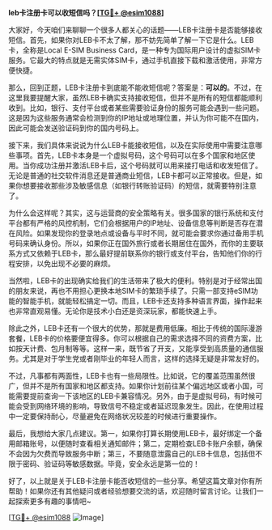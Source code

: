 **leb卡注册卡可以收短信吗？[[TG💪+ @esim1088](https://t.me/s/esim1088)]**

大家好，今天咱们来聊聊一个很多人都关心的话题——LEB卡注册卡是否能够接收短信。首先，如果你对LEB卡不太了解，那不妨先简单了解一下它是什么。LEB卡，全称是Local E-SIM Business Card，是一种专为国际用户设计的虚拟SIM卡服务。它最大的特点就是无需实体SIM卡，通过手机直接下载和激活使用，非常方便快捷。

那么，回到正题，LEB卡注册卡到底能不能收短信呢？答案是：**可以的**。不过，在这里我要提醒大家，虽然LEB卡确实支持接收短信，但并不是所有的短信都能顺利收到。比如，银行、支付平台或者某些需要验证身份的服务可能会遇到一些问题。这是因为这些服务通常会检测到你的IP地址或地理位置，并认为你可能不在国内，因此可能会发送验证码到你的国内号码上。

接下来，我们具体来说说为什么LEB卡能接收短信，以及在实际使用中需要注意哪些事项。首先，LEB卡本身是一个虚拟号码，这个号码可以在多个国家和地区使用。当你成功注册并激活LEB卡后，这个号码就可以用来接打电话和收发短信了。无论是普通的社交软件消息还是普通商业短信，LEB卡都可以正常接收。但是，如果你想要接收那些涉及敏感信息（如银行转账验证码）的短信，就需要特别注意了。

为什么会这样呢？其实，这与运营商的安全策略有关。很多国家的银行系统和支付平台都有严格的风控机制，它们会根据用户的IP地址、设备信息等判断是否存在潜在风险。如果发现你的登录地点或设备与平时不同，就可能会要求你通过备用手机号码来确认身份。所以，如果你正在国外旅行或者长期居住在国外，而你的主要联系方式又依赖于LEB卡，那么最好提前联系你的银行或支付平台，告知他们你的行程安排，以免出现不必要的麻烦。

当然啦，LEB卡的出现确实给我们的生活带来了极大的便利。特别是对于经常出国的朋友来说，再也不用担心更换本地SIM卡的繁琐手续了。只需一部支持eSIM功能的智能手机，就能轻松搞定一切。而且，LEB卡还支持多种语言界面，操作起来也非常直观易懂。无论你是技术小白还是资深玩家，都能快速上手。

除此之外，LEB卡还有一个很大的优势，那就是费用低廉。相比于传统的国际漫游套餐，LEB卡的价格要便宜得多。你可以根据自己的需求选择不同的资费方案，比如按天计费、包月制等等。这样一来，既节省了开支，又能享受到高质量的通信服务。尤其是对于学生党或者刚毕业的年轻人而言，这样的选择无疑是非常友好的。

不过，凡事都有两面性，LEB卡也有一些局限性。比如说，它的覆盖范围虽然很广，但并不是所有国家和地区都支持。如果你计划前往某个偏远地区或者小国，可能需要提前查询一下该地区的LEB卡兼容情况。另外，由于是虚拟号码，有时候可能会受到网络环境的影响，导致信号不稳定或者延迟现象发生。因此，在使用过程中一定要保持耐心，尽量避免在网络状况较差的时候进行重要操作。

最后，我想给大家几点建议。第一，如果你打算长期使用LEB卡，最好绑定一个备用邮箱账号，以便随时查看相关通知邮件；第二，定期检查LEB卡账户余额，确保不会因为欠费而导致服务中断；第三，不要随意泄露自己的LEB卡信息，包括但不限于密码、验证码等敏感数据。毕竟，安全永远是第一位的！

好了，以上就是关于LEB卡注册卡能否收短信的一些分享。希望这篇文章对你有所帮助！如果你还有其他疑问或者经验想要交流的话，欢迎随时留言讨论。让我们一起探索更多有趣的事情吧~ 

[[TG💪+ @esim1088](https://t.me/s/esim1088) ![Image](https://i.postimg.cc/4NQfJmqS/Snipaste-2025-05-13-00-14-12.png)]